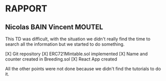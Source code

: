 # RAPPORT

## Nicolas BAIN Vincent MOUTEL 

This TD was difficult, with the situation we didn't really find the time to search all the information but we started to do something. 

[X] Git repository
[X] ERC721Mintable.sol implemented
[X] Name and counter created in Breeding.sol
[X] React App created 

All the other points were not done because we didn't find the tutorials to do it.


